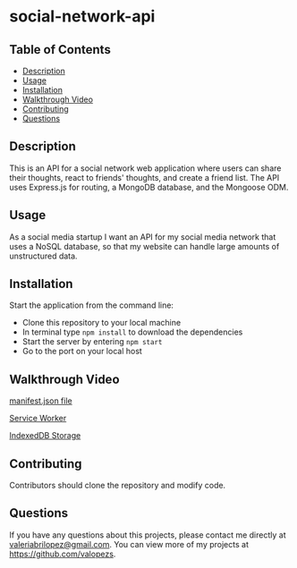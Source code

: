 # social-network-api

## Table of Contents
* [Description](#description)
* [Usage](#usage)
* [Installation](#installation)
* [Walkthrough Video](#walkthrough-video)
* [Contributing](#contributing)
* [Questions](#questions)

## Description
This is an API for a social network web application where users can share their thoughts, react to friends' thoughts, and create a friend list. The API uses Express.js for routing, a MongoDB database, and the Mongoose ODM.

## Usage
As a social media startup I want an API for my social media network that uses a NoSQL database, so that my website can handle large amounts of unstructured data.

## Installation
Start the application from the command line:

- Clone this repository to your local machine
- In terminal type ```npm install``` to download the dependencies
- Start the server by entering ```npm start```
- Go to the port on your local host

## Walkthrough Video

[manifest.json file](/images/manifest.json%20file.jpg)

[Service Worker](/images/service%20workers.jpg)

[IndexedDB Storage](/images/indexedDb%20storage.jpg)

## Contributing
Contributors should clone the repository and modify code. 

## Questions
If you have any questions about this projects, please contact me directly at valeriabrilopez@gmail.com. You can view more of my projects at https://github.com/valopezs.